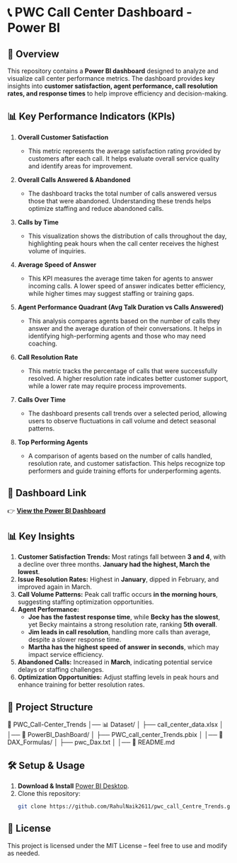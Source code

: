 # 📞 PWC Call Center Dashboard - Power BI  

## 📌 Overview  
This repository contains a **Power BI dashboard** designed to analyze and visualize call center performance metrics. The dashboard provides key insights into **customer satisfaction, agent performance, call resolution rates, and response times** to help improve efficiency and decision-making.  

## 📊 Key Performance Indicators (KPIs)  

1. **Overall Customer Satisfaction**  
   - This metric represents the average satisfaction rating provided by customers after each call. It helps evaluate overall service quality and identify areas for improvement.  

2. **Overall Calls Answered & Abandoned**  
   - The dashboard tracks the total number of calls answered versus those that were abandoned. Understanding these trends helps optimize staffing and reduce abandoned calls.  

3. **Calls by Time**  
   - This visualization shows the distribution of calls throughout the day, highlighting peak hours when the call center receives the highest volume of inquiries.  

4. **Average Speed of Answer**  
   - This KPI measures the average time taken for agents to answer incoming calls. A lower speed of answer indicates better efficiency, while higher times may suggest staffing or training gaps.  

5. **Agent Performance Quadrant (Avg Talk Duration vs Calls Answered)**  
   - This analysis compares agents based on the number of calls they answer and the average duration of their conversations. It helps in identifying high-performing agents and those who may need coaching.  

6. **Call Resolution Rate**  
   - This metric tracks the percentage of calls that were successfully resolved. A higher resolution rate indicates better customer support, while a lower rate may require process improvements.  

7. **Calls Over Time**  
   - The dashboard presents call trends over a selected period, allowing users to observe fluctuations in call volume and detect seasonal patterns.  

8. **Top Performing Agents**  
   - A comparison of agents based on the number of calls handled, resolution rate, and customer satisfaction. This helps recognize top performers and guide training efforts for underperforming agents.  


## 🔗 Dashboard Link  
👉 **[View the Power BI Dashboard](https://github.com/RahulNaik2611/pwc_call_Centre_Trends/blob/main/powerBi_DashBoard/pwc_call_centre_Trends.pbix)**



## 📊 Key Insights  
1. **Customer Satisfaction Trends:** Most ratings fall between **3 and 4**, with a decline over three months. **January had the highest, March the lowest**.  
2. **Issue Resolution Rates:** Highest in **January**, dipped in February, and improved again in March.  
3. **Call Volume Patterns:** Peak call traffic occurs **in the morning hours**, suggesting staffing optimization opportunities.  
4. **Agent Performance:**  
   - **Joe has the fastest response time**, while **Becky has the slowest**, yet Becky maintains a strong resolution rate, ranking **5th overall**.  
   - **Jim leads in call resolution**, handling more calls than average, despite a slower response time.  
   - **Martha has the highest speed of answer in seconds**, which may impact service efficiency.  
5. **Abandoned Calls:** Increased in **March**, indicating potential service delays or staffing challenges.  
6. **Optimization Opportunities:** Adjust staffing levels in peak hours and enhance training for better resolution rates.  

## 📂 Project Structure  
📂 PWC_Call-Center_Trends
│── 📊 Dataset/
│ ├── call_center_data.xlsx
│
│── 📂 PowerBI_DashBoard/
│ ├── PWC_call_center_Trends.pbix
│
│── 📂 DAX_Formulas/
│ ├── pwc_Dax.txt
│
│── 📄 README.md


## 🛠️ Setup & Usage  
1. **Download & Install** [Power BI Desktop](https://powerbi.microsoft.com/).  
2. Clone this repository:  
   ```sh
   git clone https://github.com/RahulNaik2611/pwc_call_Centre_Trends.git

## 📜 License
This project is licensed under the MIT License – feel free to use and modify as needed.
